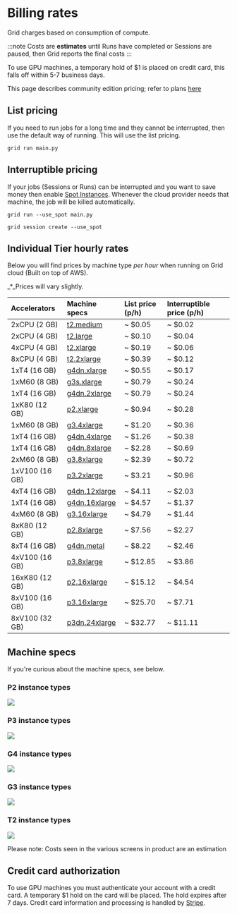 # Billing rates

Grid charges based on consumption of compute.

:::note
Costs are **estimates** until Runs have completed or Sessions are paused, then Grid reports the final costs
:::

To use GPU machines, a temporary hold of $1 is placed on credit card, this falls off within 5-7 business days.

This page describes community edition pricing; refer to plans [here](https://www.grid.ai/pricing/)

## List pricing

If you need to run jobs for a long time and they cannot be interrupted, then use the default way of running. This will use the list pricing.

```text
grid run main.py
```

## Interruptible pricing


If your jobs (Sessions or Runs) can be interrupted and you want to save money then enable [Spot Instances](https://docs.grid.ai/features/runs/interruptible-machines#interruptible-machines). Whenever the cloud provider needs that machine, the job will be killed automatically.

```text
grid run --use_spot main.py
```

```grid session create --use_spot```

## Individual Tier hourly rates

Below you will find prices by machine type _per hour_ when running on Grid cloud \(Built on top of AWS\).

\_\*\_Prices will vary slightly.

| Accelerators | Machine specs | List  price \(p/h\) | Interruptible  price \(p/h\) |
| :--- | :--- | :--- | :--- |
| 2xCPU \(2 GB\) | [t2.medium](https://aws.amazon.com/blogs/aws/new-t2-xlarge-and-t2-2xlarge-instances/) | ~ $0.05 | ~ $0.02 |
| 2xCPU \(4 GB\) | [t2.large](https://aws.amazon.com/blogs/aws/new-t2-xlarge-and-t2-2xlarge-instances/) | ~ $0.10 | ~ $0.04 |
| 4xCPU \(4 GB\) | [t2.xlarge](https://aws.amazon.com/blogs/aws/new-t2-xlarge-and-t2-2xlarge-instances/) | ~ $0.19 | ~ $0.06 |
| 8xCPU \(4 GB\) | [t2.2xlarge](https://aws.amazon.com/blogs/aws/new-t2-xlarge-and-t2-2xlarge-instances/) | ~ $0.39 | ~ $0.12 |
| 1xT4 \(16 GB\) | [g4dn.xlarge](https://aws.amazon.com/ec2/instance-types/g4/) | ~ $0.55 | ~ $0.17 |
| 1xM60 \(8 GB\) | [g3s.xlarge](https://aws.amazon.com/ec2/instance-types/g3/) | ~ $0.79 | ~ $0.24 |
| 1xT4 \(16 GB\) | [g4dn.2xlarge](https://aws.amazon.com/ec2/instance-types/g4/) | ~ $0.79 | ~ $0.24 |
| 1xK80 \(12 GB\) | [p2.xlarge](https://aws.amazon.com/ec2/instance-types/p2/) | ~ $0.94 | ~ $0.28 |
| 1xM60 \(8 GB\) | [g3.4xlarge](https://aws.amazon.com/ec2/instance-types/g3/) | ~ $1.20 | ~ $0.36 |
| 1xT4 \(16 GB\) | [g4dn.4xlarge](https://aws.amazon.com/ec2/instance-types/g4/) | ~ $1.26 | ~ $0.38 |
| 1xT4 \(16 GB\) | [g4dn.8xlarge](https://aws.amazon.com/ec2/instance-types/g4/) | ~ $2.28 | ~ $0.69 |
| 2xM60 \(8 GB\) | [g3.8xlarge](https://aws.amazon.com/ec2/instance-types/g3/) | ~ $2.39 | ~ $0.72 |
| 1xV100 \(16 GB\) | [p3.2xlarge](https://aws.amazon.com/ec2/instance-types/p3/) | ~ $3.21 | ~ $0.96 |
| 4xT4 \(16 GB\) | [g4dn.12xlarge](https://aws.amazon.com/ec2/instance-types/g4/) | ~ $4.11 | ~ $2.03 |
| 1xT4 \(16 GB\) | [g4dn.16xlarge](https://aws.amazon.com/ec2/instance-types/g4/) | ~ $4.57 | ~ $1.37 |
| 4xM60 \(8 GB\) | [g3.16xlarge](https://aws.amazon.com/ec2/instance-types/g3/) | ~ $4.79 | ~ $1.44 |
| 8xK80 \(12 GB\) | [p2.8xlarge](https://aws.amazon.com/ec2/instance-types/p2/) | ~ $7.56 | ~ $2.27 |
| 8xT4 \(16 GB\) | [g4dn.metal](https://aws.amazon.com/ec2/instance-types/g4/) | ~ $8.22 | ~ $2.46 |
| 4xV100 \(16 GB\) | [p3.8xlarge](https://aws.amazon.com/ec2/instance-types/p3/) | ~ $12.85 | ~ $3.86 |
| 16xK80 \(12 GB\) | [p2.16xlarge](https://aws.amazon.com/ec2/instance-types/p2/) | ~ $15.12 | ~ $4.54 |
| 8xV100 \(16 GB\) | [p3.16xlarge](https://aws.amazon.com/ec2/instance-types/p3/) | ~ $25.70 | ~ $7.71 |
| 8xV100 \(32 GB\) | [p3dn.24xlarge](https://aws.amazon.com/ec2/instance-types/p3/) | ~ $32.77 | ~ $11.11 |

## Machine specs

If you're curious about the machine specs, see below.

### P2 instance types

![](/images/platform/p2-instance-types.png)

### P3 instance types

![](/images/platform/p3-instance-types.png)

### G4 instance types

![](/images/platform/g4-instance-types.png)

### G3 instance types

![](/images/platform/g3-instance-types.png)

### T2 instance types

![](/images/platform/t2-instance-types.png)

Please note: Costs seen in the various screens in product are an estimation

## **Credit card authorization**

To use GPU machines you must authenticate your account with a credit card. A temporary $1 hold on the card will be placed. The hold expires after 7 days.
Credit card information and processing is handled by [Stripe](https://stripe.com/).

